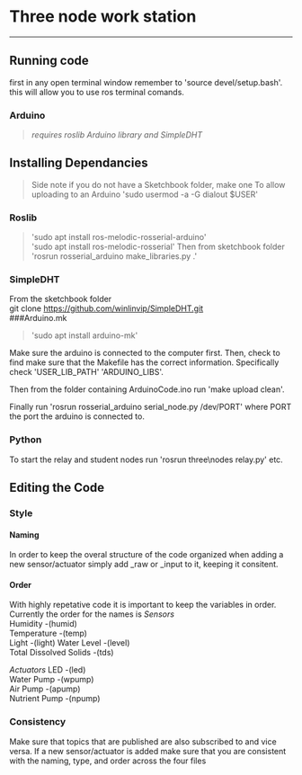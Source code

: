 # Three node work station

******

## Running code
first in any open terminal window remember to 'source devel/setup.bash'.
this will allow you to use ros terminal comands.

### Arduino
> *requires roslib Arduino library and SimpleDHT*

## Installing Dependancies
> Side note if you do not have a Sketchbook folder, make one
> To allow uploading to an Arduino 'sudo usermod -a -G dialout $USER'
### Roslib
> 'sudo apt install ros-melodic-rosserial-arduino'  
> 'sudo apt install ros-melodic-rosserial'
Then from sketchbook folder
> 'rosrun rosserial\_arduino make\_libraries.py .'  
### SimpleDHT
From the sketchbook folder  
git clone https://github.com/winlinvip/SimpleDHT.git  
###Arduino.mk
> 'sudo apt install arduino-mk'

Make sure the arduino is connected to the computer first.
Then, check to find make sure that the Makefile has the correct information.
Specifically check 'USER\_LIB\_PATH' 'ARDUINO\_LIBS'.

Then from the folder containing ArduinoCode.ino run 'make upload clean'.

Finally run 'rosrun rosserial\_arduino serial\_node.py /dev/PORT' where PORT 
the port the arduino is connected to.

### Python
To start the relay and student nodes run 'rosrun three\nodes relay.py' etc.

## Editing the Code

### Style

#### Naming
In order to keep the overal structure of the code organized when adding a new 
sensor/actuator simply add \_raw or \_input to it, keeping it consitent.

#### Order
With highly repetative code it is important to keep the variables in order.
Currently the order for the names is
*Sensors*  
Humidity -(humid)  
Temperature -(temp)  
Light -(light)
Water Level -(level)  
Total Dissolved Solids -(tds)  

*Actuators*
LED -(led)  
Water Pump -(wpump)  
Air Pump -(apump)  
Nutrient Pump -(npump)  

### Consistency

Make sure that topics that are published are also subscribed to and vice versa.
If a new sensor/actuator is added make sure that you are consistent with the naming, 
type, and order across the four files






